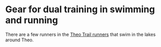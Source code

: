 # Gear for dual training in swimming and running

There are a few runners in the [Theo Trail runners](../687) that swim in the lakes around Theo.